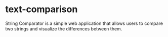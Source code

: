 # text-comparison
String Comparator is a simple web application that allows users to compare two strings and visualize the differences between them.
